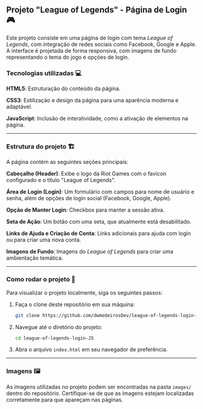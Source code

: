 ## Projeto "League of Legends" - Página de Login 🎮

Este projeto consiste em uma página de login com tema *League of Legends*, com integração de redes sociais como Facebook, Google e Apple. A interface é projetada de forma responsiva, com imagens de fundo representando o tema do jogo e opções de login.

### Tecnologias utilizadas 💻

**HTML5**: Estruturação do conteúdo da página. 

**CSS3**: Estilização e design da página para uma aparência moderna e adaptável.  

**JavaScript**: Inclusão de interatividade, como a ativação de elementos na página.

---

### Estrutura do projeto 🏗️

A página contém as seguintes seções principais:

**Cabeçalho (Header)**: Exibe o logo da Riot Games com o favicon configurado e o título "League of Legends".

**Área de Login (Login)**: Um formulário com campos para nome de usuário e senha, além de opções de login social (Facebook, Google, Apple).

**Opção de Manter Login**: Checkbox para manter a sessão ativa.

**Seta de Ação**: Um botão com uma seta, que atualmente está desabilitado.

**Links de Ajuda e Criação de Conta**: Links adicionais para ajuda com login ou para criar uma nova conta.

**Imagens de Fundo**: Imagens do *League of Legends* para criar uma ambientação temática.

---

### Como rodar o projeto 🚀

Para visualizar o projeto localmente, siga os seguintes passos:

1. Faça o clone deste repositório em sua máquina:
    ```bash
    git clone https://github.com/dwmedeirosDev/league-of-legends-login-JS.git
    ```

2. Navegue até o diretório do projeto:
    ```bash
    cd league-of-legends-login-JS
    ```

3. Abra o arquivo `index.html` em seu navegador de preferência.

---

### Imagens 🖼️

As imagens utilizadas no projeto podem ser encontradas na pasta `images/` dentro do repositório. Certifique-se de que as imagens estejam localizadas corretamente para que apareçam nas páginas.
